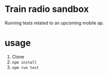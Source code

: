 # Train radio sandbox
Running tests related to an upcoming mobile ap.

# usage
1. Clone
2. `npm install`
3. `npm run test`
